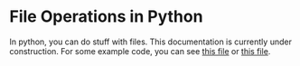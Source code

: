# File Operations in Python     
In python, you can do stuff with files. This documentation is currently under construction. For some example code, you can see [this file](0.py) or [this file](info.py).
